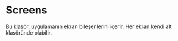 # Screens

Bu klasör, uygulamanın ekran bileşenlerini içerir. Her ekran kendi alt klasöründe olabilir. 